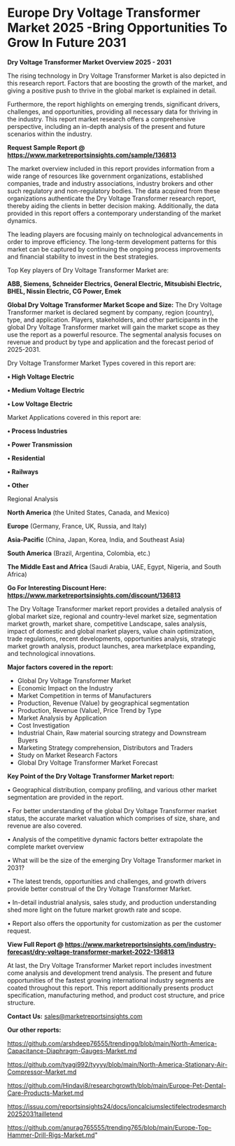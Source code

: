  # Europe Dry Voltage Transformer Market 2025 -Bring Opportunities To Grow In Future 2031

<Strong> Dry Voltage Transformer Market Overview 2025 - 2031</strong>

The rising technology in Dry Voltage Transformer Market is also depicted in this research report. Factors that are boosting the growth of the market, and giving a positive push to thrive in the global market is explained in detail.

Furthermore, the report highlights on emerging trends, significant drivers, challenges, and opportunities, providing all necessary data for thriving in the industry. This report market research offers a comprehensive perspective, including an in-depth analysis of the present and future scenarios within the industry.

<strong>Request Sample Report @ <a href=https://www.marketreportsinsights.com/sample/136813>https://www.marketreportsinsights.com/sample/136813</a></strong>

The market overview included in this report provides information from a wide range of resources like government organizations, established companies, trade and industry associations, industry brokers and other such regulatory and non-regulatory bodies. The data acquired from these organizations authenticate the Dry Voltage Transformer research report, thereby aiding the clients in better decision making. Additionally, the data provided in this report offers a contemporary understanding of the market dynamics.

The leading players are focusing mainly on technological advancements in order to improve efficiency. The long-term development patterns for this market can be captured by continuing the ongoing process improvements and financial stability to invest in the best strategies.

Top Key players of Dry Voltage Transformer Market are:

<strong>ABB, Siemens, Schneider Electrics, General Electric, Mitsubishi Electric, BHEL, Nissin Electric, CG Power, Emek</strong>

<strong><b>Global Dry Voltage Transformer Market Scope and Size:</b></strong>
The Dry Voltage Transformer market is declared segment by company, region (country), type, and application. Players, stakeholders, and other participants in the global Dry Voltage Transformer market will gain the market scope as they use the report as a powerful resource. The segmental analysis focuses on revenue and product by type and application and the forecast period of 2025-2031.

Dry Voltage Transformer Market Types covered in this report are:

<strong>• High Voltage Electric

• Medium Voltage Electric

• Low Voltage Electric</strong>

Market Applications covered in this report are:

<strong>• Process Industries

• Power Transmission

• Residential

• Railways

• Other</strong> 

Regional Analysis

<strong>North America</strong> (the United States, Canada, and Mexico)

<strong>Europe</strong> (Germany, France, UK, Russia, and Italy)

<strong>Asia-Pacific</strong> (China, Japan, Korea, India, and Southeast Asia)

<strong>South America</strong> (Brazil, Argentina, Colombia, etc.)

<strong>The Middle East and Africa</strong> (Saudi Arabia, UAE, Egypt, Nigeria, and South Africa)

<strong>Go For Interesting Discount Here: <a href=https://www.marketreportsinsights.com/discount/136813>https://www.marketreportsinsights.com/discount/136813</a></strong>

The Dry Voltage Transformer market report provides a detailed analysis of global market size, regional and country-level market size, segmentation market growth, market share, competitive Landscape, sales analysis, impact of domestic and global market players, value chain optimization, trade regulations, recent developments, opportunities analysis, strategic market growth analysis, product launches, area marketplace expanding, and technological innovations.

<strong><b>Major factors covered in the report:</b></strong>
<ul>
  <li>Global Dry Voltage Transformer Market </li>
  <li>Economic Impact on the Industry</li>
  <li>Market Competition in terms of Manufacturers</li>
  <li>Production, Revenue (Value) by geographical segmentation</li>
  <li>Production, Revenue (Value), Price Trend by Type</li>
  <li>Market Analysis by Application</li>
  <li>Cost Investigation</li>
  <li>Industrial Chain, Raw material sourcing strategy and Downstream Buyers</li>
  <li>Marketing Strategy comprehension, Distributors and Traders</li>
  <li>Study on Market Research Factors</li>
  <li>Global Dry Voltage Transformer Market Forecast</li>
</ul>

<strong><b>Key Point of the Dry Voltage Transformer Market report:</b></strong>

• Geographical distribution, company profiling, and various other market segmentation are provided in the report.

• For better understanding of the global Dry Voltage Transformer market status, the accurate market valuation which comprises of size, share, and revenue are also covered.

• Analysis of the competitive dynamic factors better extrapolate the complete market overview

• What will be the size of the emerging Dry Voltage Transformer market in 2031?

• The latest trends, opportunities and challenges, and growth drivers provide better construal of the Dry Voltage Transformer Market.

• In-detail industrial analysis, sales study, and production understanding shed more light on the future market growth rate and scope.

• Report also offers the opportunity for customization as per the customer request.

<strong><b>View Full Report @ <a href=https://www.marketreportsinsights.com/industry-forecast/dry-voltage-transformer-market-2022-136813>https://www.marketreportsinsights.com/industry-forecast/dry-voltage-transformer-market-2022-136813</a></b></strong>


At last, the Dry Voltage Transformer Market report includes investment come analysis and development trend analysis. The present and future opportunities of the fastest growing international industry segments are coated throughout this report. This report additionally presents product specification, manufacturing method, and product cost structure, and price structure.

<strong>Contact Us:</strong>
sales@marketreportsinsights.com

<strong>Our other reports:</strong>

<a href=https://github.com/arshdeep76555/trendingg/blob/main/North-America-Capacitance-Diaphragm-Gauges-Market.md>https://github.com/arshdeep76555/trendingg/blob/main/North-America-Capacitance-Diaphragm-Gauges-Market.md</a>

<a href=https://github.com/tyagi992/tyyyy/blob/main/North-America-Stationary-Air-Compressor-Market.md>https://github.com/tyagi992/tyyyy/blob/main/North-America-Stationary-Air-Compressor-Market.md</a>

<a href=https://github.com/Hindavi8/researchgrowth/blob/main/Europe-Pet-Dental-Care-Products-Market.md>https://github.com/Hindavi8/researchgrowth/blob/main/Europe-Pet-Dental-Care-Products-Market.md</a>

<a href=https://issuu.com/reportsinsights24/docs/ioncalciumslectifelectrodesmarch20252031tailletend>https://issuu.com/reportsinsights24/docs/ioncalciumslectifelectrodesmarch20252031tailletend</a>

<a href=https://github.com/anurag765555/trending765/blob/main/Europe-Top-Hammer-Drill-Rigs-Market.md>https://github.com/anurag765555/trending765/blob/main/Europe-Top-Hammer-Drill-Rigs-Market.md</a>"
